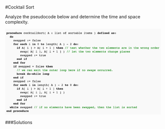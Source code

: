 #Cocktail Sort

Analyze the pseudocode below and determine the time and space complexity. 

![cocktail sort pseudocode](cocktail_sort_pseudocode.png)


###Solutions
